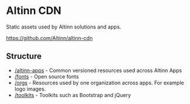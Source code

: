 # Altinn CDN

Static assets used by Altinn solutions and apps.

https://github.com/Altinn/altinn-cdn


## Structure

- [/altinn-apps](https://github.com/Altinn/altinn-cdn/tree/master/altinn-apps) - Common versioned resources used across Altinn Apps
- [/fonts](https://github.com/Altinn/altinn-cdn/tree/master/fonts) - Open source fonts
- [/orgs](https://github.com/Altinn/altinn-cdn/tree/master/orgs) - Resources used by one organization across apps. For example logo images.
- [/toolkits](https://github.com/Altinn/altinn-cdn/tree/master/toolkits) - Toolkits such as Bootstrap and jQuery
